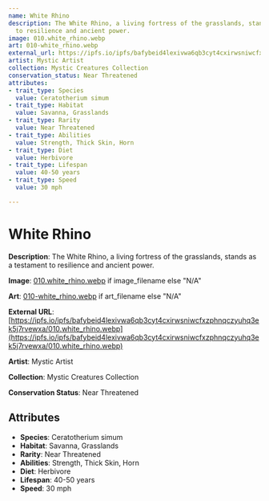 ```yaml
---
name: White Rhino
description: The White Rhino, a living fortress of the grasslands, stands as a testament
  to resilience and ancient power.
image: 010.white_rhino.webp
art: 010-white_rhino.webp
external_url: https://ipfs.io/ipfs/bafybeid4lexivwa6qb3cyt4cxirwsniwcfxzphnqczyuhq3ek5j7rvewxa/010.white_rhino.webp
artist: Mystic Artist
collection: Mystic Creatures Collection
conservation_status: Near Threatened
attributes:
- trait_type: Species
  value: Ceratotherium simum
- trait_type: Habitat
  value: Savanna, Grasslands
- trait_type: Rarity
  value: Near Threatened
- trait_type: Abilities
  value: Strength, Thick Skin, Horn
- trait_type: Diet
  value: Herbivore
- trait_type: Lifespan
  value: 40-50 years
- trait_type: Speed
  value: 30 mph

---
```


# White Rhino

**Description**: The White Rhino, a living fortress of the grasslands, stands as a testament to resilience and ancient power.

**Image**: [010.white_rhino.webp](./010.white_rhino.webp) if image_filename else "N/A"

**Art**: [010-white_rhino.webp](./010-white_rhino.webp) if art_filename else "N/A"

**External URL**: [https://ipfs.io/ipfs/bafybeid4lexivwa6qb3cyt4cxirwsniwcfxzphnqczyuhq3ek5j7rvewxa/010.white_rhino.webp](https://ipfs.io/ipfs/bafybeid4lexivwa6qb3cyt4cxirwsniwcfxzphnqczyuhq3ek5j7rvewxa/010.white_rhino.webp)

**Artist**: Mystic Artist

**Collection**: Mystic Creatures Collection

**Conservation Status**: Near Threatened

## Attributes
- **Species**: Ceratotherium simum
- **Habitat**: Savanna, Grasslands
- **Rarity**: Near Threatened
- **Abilities**: Strength, Thick Skin, Horn
- **Diet**: Herbivore
- **Lifespan**: 40-50 years
- **Speed**: 30 mph
